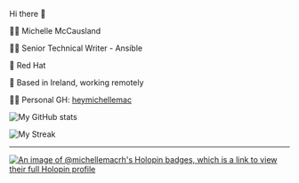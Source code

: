 Hi there 👋

🙋‍♀️ Michelle McCausland

👩‍🏫 Senior Technical Writer - Ansible

💼 Red Hat

📍 Based in Ireland, working remotely

👩‍💻 Personal GH: [heymichellemac](https://github.com/heymichellemac)

![My GitHub stats](https://github-readme-stats.vercel.app/api?username=michellemacrh&show_icons=true&theme=dracula)

![My Streak](https://github-readme-streak-stats.herokuapp.com/?user=michellemacrh&theme=dracula&hide_border=false)

---

[![An image of @michellemacrh's Holopin badges, which is a link to view their full Holopin profile](https://holopin.me/michellemacrh)](https://holopin.io/@michellemacrh)
